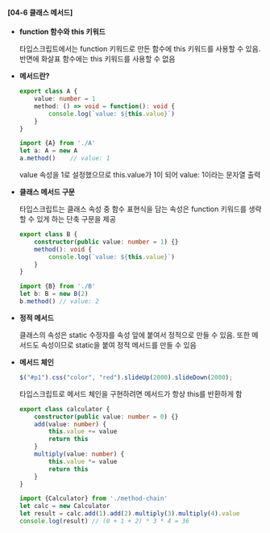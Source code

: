 #### [04-6 클래스 메서드]

- **function 함수와 this 키워드**

  타입스크립트에서는 function 키워드로 만든 함수에 this 키워드를 사용할 수 있음. 반면에 화살표 함수에는 this 키워드를 사용할 수 없음

- **메서드란?**

  ```typescript
  export class A {
      value: number = 1
      method: () => void = function(): void {
          console.log(`value: ${this.value}`)
      }
  }
  ```

  ```typescript
  import {A} from './A'
  let a: A = new A
  a.method()	// value: 1
  ```

  value 속성을 1로 설정했으므로 this.value가 1이 되어 value: 1이라는 문자열 출력

- **클래스 메서드 구문**

  타입스크립트는 클래스 속성 중 함수 표현식을 담는 속성은 function 키워드를 생략할 수 있게 하는 단축 구문을 제공

  ```typescript
  export class B {
      constructor(public value: number = 1) {}
      method(): void {
          console.log(`value: ${this.value}`)
      }
  }
  ```

  ```typescript
  import {B} from './B'
  let b: B = new B(2)
  b.method() // value: 2
  ```

- **정적 메서드**

  클래스의 속성은 static 수정자를 속성 앞에 붙여서 정적으로 만들 수 있음. 또한 메서드도 속성이므로 static을 붙여 정적 메서드를 만들 수 있음

- **메서드 체인**

  ```javascript
  $("#p1").css("color", "red").slideUp(2000).slideDown(2000);
  ```

  타입스크립트로 메서드 체인을 구현하려면 메서드가 항상 this를 반환하게 함

  ```typescript
  export class calculator {
      constructor(public value: number = 0) {}
      add(value: number) {
          this.value += value
          return this
      }
      multiply(value: number) {
          this.value *= value
          return this
      }
  }
  ```

  ```typescript
  import {Calculator} from './method-chain'
  let calc = new Calculator
  let result = calc.add(1).add(2).multiply(3).multiply(4).value
  console.log(result) // (0 + 1 + 2) * 3 * 4 = 36
  ```
